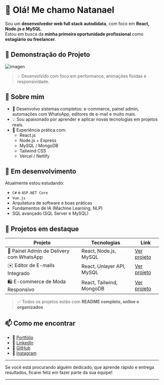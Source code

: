 # 👋 Olá! Me chamo Natanael

Sou um **desenvolvedor web full stack autodidata**, com foco em **React, Node.js e MySQL**.  
Estou em busca da **minha primeira oportunidade profissional** como **estagiário ou freelancer**.

## 📸 Demonstração do Projeto

![imagen](https://github.com/user-attachments/assets/7badbf57-1892-43f4-bd9d-aee7b4dd743f) <!-- Substitua pelo nome correto do seu GIF -->

> 💡 Desenvolvido com foco em performance, animações fluidas e responsividade.

## 🚀 Sobre mim

- 🎯 Desenvolvo sistemas completos: e-commerce, painel admin, automações com WhatsApp, editores de e-mail e muito mais.
- 💡 Sou apaixonado por aprender e aplicar novas tecnologias em projetos reais.
- 🔧 Experiência prática com:
  - React.js
  - Node.js + Express
  - MySQL / MongoDB
  - Tailwind CSS
  - Vercel / Netlify

## 🧠 Em desenvolvimento

Atualmente estou estudando:
- `C#` e `ASP.NET Core`
- `Vue.js`
- Arquitetura de software e boas práticas
- Fundamentos de IA (Machine Learning, NLP)
- SQL avançado (SQL Server e MySQL)

## 📁 Projetos em destaque

| Projeto | Tecnologias | Link |
|--------|-------------|------|
| 💼 Painel Admin de Delivery com WhatsApp | React, Node.js, MySQL | [Ver projeto](https://link-do-projeto.com) |
| ✉️ Editor de E-mails Integrado | React, Unlayer API, MySQL | [Ver projeto](https://link-do-projeto.com) |
| 🛍️ E-commerce de Moda Responsivo | React, Tailwind, MongoDB | [Ver projeto](https://link-do-projeto.com) |

> ✅ Todos os projetos estão com **README completo, online e organizados**

## 📫 Como me encontrar

- 🔗 [Portfólio](https://novo-portfolio-ashy.vercel.app)
- 💼 [LinkedIn](https://www.linkedin.com/in/natanael-carvalho-dos-santos-879568b7/)
- 🐙 [GitHub](https://github.com/seu-usuario)
- 📱 [Instagram](https://www.instagram.com/natanael.fullstack/)

---

Se você está procurando alguém dedicado, que aprende rápido e entrega resultados, ficarei feliz em fazer parte da sua equipe!

---
